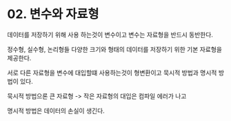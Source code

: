 # 02. 변수와 자료형

데이터를 저장하기 위해 사용 하는것이 변수이고 변수는 자료형을 반드시 동반한다.

정수형, 실수형, 논리형들 다양한 크기와 형태의 데이터를 저장하기 위한 기본 자료형을 제공한다.

서로 다른 자료형을 변수에 대입할떄 사용하는것이 형변환이고 묵시적 방법과 명시적 방법이 있다.

묵시적 방법으론 큰 자료형 -&gt; 작은 자료형의 대입은 컴파일 에러가 나고

명시적 방법은 데이터의 손실이 생긴다.

